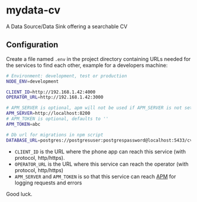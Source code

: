 # mydata-cv

A Data Source/Data Sink offering a searchable CV

## Configuration

Create a file named `.env` in the project directory containing URLs needed for the services to find each other, example for a developers machine:

```bash
# Environment: development, test or production
NODE_ENV=development

CLIENT_ID=http://192.168.1.42:4000
OPERATOR_URL=http://192.168.1.42:3000

# APM_SERVER is optional, apm will not be used if APM_SERVER is not set
APM_SERVER=http://localhost:8200
# APM_TOKEN is optional, defaults to ''
APM_TOKEN=abc

# Db url for migrations in npm script
DATABASE_URL=postgres://postgresuser:postgrespassword@localhost:5433/cv
```

- `CLIENT_ID` is the URL where the phone app can reach this service (with protocol, http/https).
- `OPERATOR_URL` is the URL where this service can reach the operator (with protocol, http/https)
- `APM_SERVER` and `APM_TOKEN` is so that this service can reach [APM](https://www.npmjs.com/package/elastic-apm-node) for logging requests and errors

Good luck.
